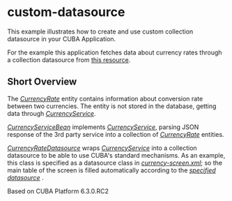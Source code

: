 # custom-datasource
This example illustrates how to create and use custom collection datasource in your CUBA Application.

For the example this application fetches data about currency rates through a collection datasource from [this resource](http://fixer.io/).

## Short Overview

The _[CurrencyRate](https://github.com/aleksey-stukalov/custom-datasource/blob/master/modules/global/src/com/company/customdatasource/entity/CurrencyRate.java)_ entity contains information about conversion rate between two currencies. The entity is not stored in the database, getting data through _[CurrencyService](https://github.com/aleksey-stukalov/custom-datasource/blob/0770428e1cd87ff37a2632ac3c7105208c45b0f1/modules/global/src/com/company/customdatasource/service/CurrencyService.java)_.

_[CurrencyServiceBean](https://github.com/aleksey-stukalov/custom-datasource/blob/0770428e1cd87ff37a2632ac3c7105208c45b0f1/modules/core/src/com/company/customdatasource/service/CurrencyServiceBean.java)_ implements _[CurrencyService](https://github.com/aleksey-stukalov/custom-datasource/blob/0770428e1cd87ff37a2632ac3c7105208c45b0f1/modules/global/src/com/company/customdatasource/service/CurrencyService.java)_, parsing JSON response of the 3rd party service into a collection of _[CurrencyRate](https://github.com/aleksey-stukalov/custom-datasource/blob/master/modules/global/src/com/company/customdatasource/entity/CurrencyRate.java)_ entities.

_[CurrencyRateDatasource](https://github.com/aleksey-stukalov/custom-datasource/blob/0770428e1cd87ff37a2632ac3c7105208c45b0f1/modules/web/src/com/company/customdatasource/web/screens/customdatasources/CurrencyRateDatasource.java)_ wraps _[CurrencyService](https://github.com/aleksey-stukalov/custom-datasource/blob/0770428e1cd87ff37a2632ac3c7105208c45b0f1/modules/global/src/com/company/customdatasource/service/CurrencyService.java)_ into a collection datasource to be able to use CUBA's standard mechanisms. As an example, this class is specified as a datasource class in _[currency-screen.xml](https://github.com/aleksey-stukalov/custom-datasource/blob/master/modules/web/src/com/company/customdatasource/web/screens/currency-screen.xml#L10)_; so the main table of the screen is filled automatically according to the _[specified datasource](https://github.com/aleksey-stukalov/custom-datasource/blob/master/modules/web/src/com/company/customdatasource/web/screens/currency-screen.xml#L28)_ . 

Based on CUBA Platform 6.3.0.RC2
